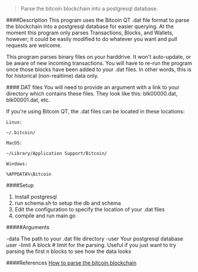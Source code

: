 >Parse the bitcoin blockchain into a postgresql database.


####Description 
This program uses the Bitcoin QT .dat file format to parse the blockchain into a postgresql database for easier querying. At the moment this program only parses Transactions, Blocks, and Wallets, however; it could be easily modified to do whatever you want and pull requests are welcome.

This program parses binary files on your harddrive. It won't auto-update, or be aware of new incoming transactions. You will have to re-run the program once those blocks have been added to your .dat files. In other words, this is for historical (non-realtime) data only.

####.DAT files
You will need to provide an argument with a link to your directory which contains these files. They look like this: blk00000.dat, blk00001.dat, etc.

If you're using Bitcoin QT, the .dat files can be located in these locations:

```
Linux:

~/.bitcoin/

MacOS:

~/Library/Application Support/Bitcoin/

Windows:

%APPDATA%\Bitcoin
```
####Setup

1. Install postgresql
2. run schema.sh to setup the db and schema
3. Edit the configuration to specify the location of your .dat files
4. compile and run main.go

#####Arguments

-data The path to your .dat file directory
-user Your postgresql database user
-limit A block # limit for the parsing. Useful if you just want to try parsing the first n blocks to see how the data looks

####References
[How to parse the bitcoin blockchain](http://codesuppository.blogspot.com/2014/01/how-to-parse-bitcoin-blockchain.html)
